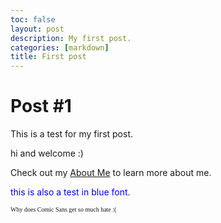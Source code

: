 ```yaml
---
toc: false
layout: post
description: My first post.
categories: [markdown]
title: First post
---
```


# Post #1

This is a test for my first post.

hi and welcome :)

Check out my [About Me](https://lwu1822.github.io/fastpages/about/) to learn more about me.

<span style="color:blue">this is also a test in blue font</span>.

<font face = "Comic sans MS" size ="1">Why does Comic Sans get so much hate :(</font><br />